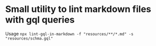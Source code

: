 # Small utility to lint markdown files with gql queries

Usage `npx lint-gql-in-markdown -f "resources/**/*.md" -s "resources/schma.gql"`
